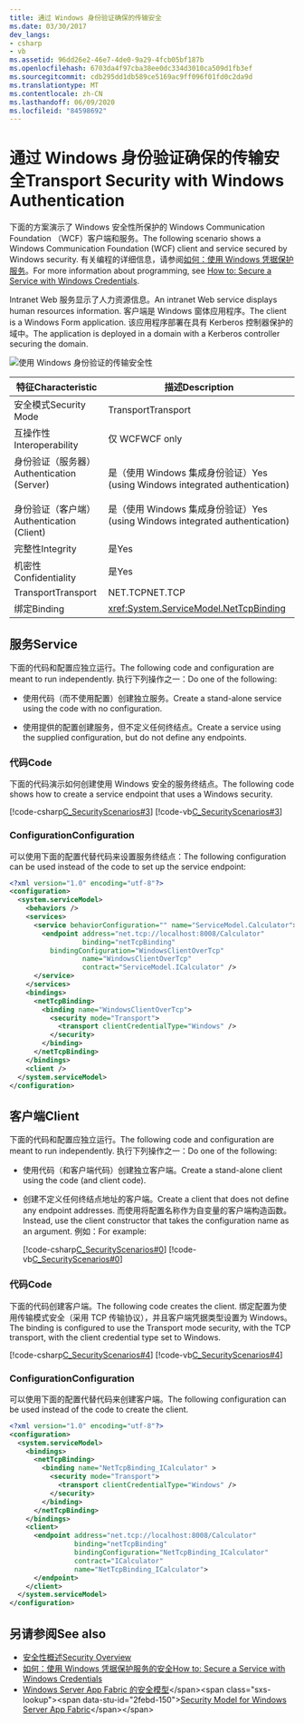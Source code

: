 ```yaml
---
title: 通过 Windows 身份验证确保的传输安全
ms.date: 03/30/2017
dev_langs:
- csharp
- vb
ms.assetid: 96dd26e2-46e7-4de0-9a29-4fcb05bf187b
ms.openlocfilehash: 6703da4f97cba38ee0dc334d3010ca509d1fb3ef
ms.sourcegitcommit: cdb295dd1db589ce5169ac9ff096f01fd0c2da9d
ms.translationtype: MT
ms.contentlocale: zh-CN
ms.lasthandoff: 06/09/2020
ms.locfileid: "84598692"
---
```

# <a name="transport-security-with-windows-authentication"></a><span data-ttu-id="2febd-102">通过 Windows 身份验证确保的传输安全</span><span class="sxs-lookup"><span data-stu-id="2febd-102">Transport Security with Windows Authentication</span></span>
<span data-ttu-id="2febd-103">下面的方案演示了 Windows 安全性所保护的 Windows Communication Foundation （WCF）客户端和服务。</span><span class="sxs-lookup"><span data-stu-id="2febd-103">The following scenario shows a Windows Communication Foundation (WCF) client and service secured by Windows security.</span></span> <span data-ttu-id="2febd-104">有关编程的详细信息，请参阅[如何：使用 Windows 凭据保护服务](../how-to-secure-a-service-with-windows-credentials.md)。</span><span class="sxs-lookup"><span data-stu-id="2febd-104">For more information about programming, see [How to: Secure a Service with Windows Credentials](../how-to-secure-a-service-with-windows-credentials.md).</span></span>  
  
 <span data-ttu-id="2febd-105">Intranet Web 服务显示了人力资源信息。</span><span class="sxs-lookup"><span data-stu-id="2febd-105">An intranet Web service displays human resources information.</span></span> <span data-ttu-id="2febd-106">客户端是 Windows 窗体应用程序。</span><span class="sxs-lookup"><span data-stu-id="2febd-106">The client is a Windows Form application.</span></span> <span data-ttu-id="2febd-107">该应用程序部署在具有 Kerberos 控制器保护的域中。</span><span class="sxs-lookup"><span data-stu-id="2febd-107">The application is deployed in a domain with a Kerberos controller securing the domain.</span></span>  
  
 ![使用 Windows 身份验证的传输安全性](./media/transport-security-with-windows-authentication/secured-windows-authentication.gif)  
  
|<span data-ttu-id="2febd-109">特征</span><span class="sxs-lookup"><span data-stu-id="2febd-109">Characteristic</span></span>|<span data-ttu-id="2febd-110">描述</span><span class="sxs-lookup"><span data-stu-id="2febd-110">Description</span></span>|  
|--------------------|-----------------|  
|<span data-ttu-id="2febd-111">安全模式</span><span class="sxs-lookup"><span data-stu-id="2febd-111">Security Mode</span></span>|<span data-ttu-id="2febd-112">Transport</span><span class="sxs-lookup"><span data-stu-id="2febd-112">Transport</span></span>|  
|<span data-ttu-id="2febd-113">互操作性</span><span class="sxs-lookup"><span data-stu-id="2febd-113">Interoperability</span></span>|<span data-ttu-id="2febd-114">仅 WCF</span><span class="sxs-lookup"><span data-stu-id="2febd-114">WCF only</span></span>|  
|<span data-ttu-id="2febd-115">身份验证（服务器）</span><span class="sxs-lookup"><span data-stu-id="2febd-115">Authentication (Server)</span></span><br /><br /> <span data-ttu-id="2febd-116">身份验证（客户端）</span><span class="sxs-lookup"><span data-stu-id="2febd-116">Authentication (Client)</span></span>|<span data-ttu-id="2febd-117">是（使用 Windows 集成身份验证）</span><span class="sxs-lookup"><span data-stu-id="2febd-117">Yes (using Windows integrated authentication)</span></span><br /><br /> <span data-ttu-id="2febd-118">是（使用 Windows 集成身份验证）</span><span class="sxs-lookup"><span data-stu-id="2febd-118">Yes (using Windows integrated authentication)</span></span>|  
|<span data-ttu-id="2febd-119">完整性</span><span class="sxs-lookup"><span data-stu-id="2febd-119">Integrity</span></span>|<span data-ttu-id="2febd-120">是</span><span class="sxs-lookup"><span data-stu-id="2febd-120">Yes</span></span>|  
|<span data-ttu-id="2febd-121">机密性</span><span class="sxs-lookup"><span data-stu-id="2febd-121">Confidentiality</span></span>|<span data-ttu-id="2febd-122">是</span><span class="sxs-lookup"><span data-stu-id="2febd-122">Yes</span></span>|  
|<span data-ttu-id="2febd-123">Transport</span><span class="sxs-lookup"><span data-stu-id="2febd-123">Transport</span></span>|<span data-ttu-id="2febd-124">NET.TCP</span><span class="sxs-lookup"><span data-stu-id="2febd-124">NET.TCP</span></span>|  
|<span data-ttu-id="2febd-125">绑定</span><span class="sxs-lookup"><span data-stu-id="2febd-125">Binding</span></span>|<xref:System.ServiceModel.NetTcpBinding>|  
  
## <a name="service"></a><span data-ttu-id="2febd-126">服务</span><span class="sxs-lookup"><span data-stu-id="2febd-126">Service</span></span>  
 <span data-ttu-id="2febd-127">下面的代码和配置应独立运行。</span><span class="sxs-lookup"><span data-stu-id="2febd-127">The following code and configuration are meant to run independently.</span></span> <span data-ttu-id="2febd-128">执行下列操作之一：</span><span class="sxs-lookup"><span data-stu-id="2febd-128">Do one of the following:</span></span>  
  
- <span data-ttu-id="2febd-129">使用代码（而不使用配置）创建独立服务。</span><span class="sxs-lookup"><span data-stu-id="2febd-129">Create a stand-alone service using the code with no configuration.</span></span>  
  
- <span data-ttu-id="2febd-130">使用提供的配置创建服务，但不定义任何终结点。</span><span class="sxs-lookup"><span data-stu-id="2febd-130">Create a service using the supplied configuration, but do not define any endpoints.</span></span>  
  
### <a name="code"></a><span data-ttu-id="2febd-131">代码</span><span class="sxs-lookup"><span data-stu-id="2febd-131">Code</span></span>  
 <span data-ttu-id="2febd-132">下面的代码演示如何创建使用 Windows 安全的服务终结点。</span><span class="sxs-lookup"><span data-stu-id="2febd-132">The following code shows how to create a service endpoint that uses a Windows security.</span></span>  
  
 [!code-csharp[C_SecurityScenarios#3](../../../../samples/snippets/csharp/VS_Snippets_CFX/c_securityscenarios/cs/source.cs#3)]
 [!code-vb[C_SecurityScenarios#3](../../../../samples/snippets/visualbasic/VS_Snippets_CFX/c_securityscenarios/vb/source.vb#3)]  
  
### <a name="configuration"></a><span data-ttu-id="2febd-133">Configuration</span><span class="sxs-lookup"><span data-stu-id="2febd-133">Configuration</span></span>  
 <span data-ttu-id="2febd-134">可以使用下面的配置代替代码来设置服务终结点：</span><span class="sxs-lookup"><span data-stu-id="2febd-134">The following configuration can be used instead of the code to set up the service endpoint:</span></span>  
  
```xml  
<?xml version="1.0" encoding="utf-8"?>  
<configuration>  
  <system.serviceModel>  
    <behaviors />  
    <services>  
      <service behaviorConfiguration="" name="ServiceModel.Calculator">  
        <endpoint address="net.tcp://localhost:8008/Calculator"
                  binding="netTcpBinding"  
          bindingConfiguration="WindowsClientOverTcp"
                  name="WindowsClientOverTcp"  
                  contract="ServiceModel.ICalculator" />  
      </service>  
    </services>  
    <bindings>  
      <netTcpBinding>  
        <binding name="WindowsClientOverTcp">  
          <security mode="Transport">  
            <transport clientCredentialType="Windows" />  
          </security>  
        </binding>  
      </netTcpBinding>  
    </bindings>  
    <client />  
  </system.serviceModel>  
</configuration>  
```  
  
## <a name="client"></a><span data-ttu-id="2febd-135">客户端</span><span class="sxs-lookup"><span data-stu-id="2febd-135">Client</span></span>  
 <span data-ttu-id="2febd-136">下面的代码和配置应独立运行。</span><span class="sxs-lookup"><span data-stu-id="2febd-136">The following code and configuration are meant to run independently.</span></span> <span data-ttu-id="2febd-137">执行下列操作之一：</span><span class="sxs-lookup"><span data-stu-id="2febd-137">Do one of the following:</span></span>  
  
- <span data-ttu-id="2febd-138">使用代码（和客户端代码）创建独立客户端。</span><span class="sxs-lookup"><span data-stu-id="2febd-138">Create a stand-alone client using the code (and client code).</span></span>  
  
- <span data-ttu-id="2febd-139">创建不定义任何终结点地址的客户端。</span><span class="sxs-lookup"><span data-stu-id="2febd-139">Create a client that does not define any endpoint addresses.</span></span> <span data-ttu-id="2febd-140">而使用将配置名称作为自变量的客户端构造函数。</span><span class="sxs-lookup"><span data-stu-id="2febd-140">Instead, use the client constructor that takes the configuration name as an argument.</span></span> <span data-ttu-id="2febd-141">例如：</span><span class="sxs-lookup"><span data-stu-id="2febd-141">For example:</span></span>  
  
     [!code-csharp[C_SecurityScenarios#0](../../../../samples/snippets/csharp/VS_Snippets_CFX/c_securityscenarios/cs/source.cs#0)]
     [!code-vb[C_SecurityScenarios#0](../../../../samples/snippets/visualbasic/VS_Snippets_CFX/c_securityscenarios/vb/source.vb#0)]  
  
### <a name="code"></a><span data-ttu-id="2febd-142">代码</span><span class="sxs-lookup"><span data-stu-id="2febd-142">Code</span></span>  
 <span data-ttu-id="2febd-143">下面的代码创建客户端。</span><span class="sxs-lookup"><span data-stu-id="2febd-143">The following code creates the client.</span></span> <span data-ttu-id="2febd-144">绑定配置为使用传输模式安全（采用 TCP 传输协议），并且客户端凭据类型设置为 Windows。</span><span class="sxs-lookup"><span data-stu-id="2febd-144">The binding is configured to use the Transport mode security, with the TCP transport, with the client credential type set to Windows.</span></span>  
  
 [!code-csharp[C_SecurityScenarios#4](../../../../samples/snippets/csharp/VS_Snippets_CFX/c_securityscenarios/cs/source.cs#4)]
 [!code-vb[C_SecurityScenarios#4](../../../../samples/snippets/visualbasic/VS_Snippets_CFX/c_securityscenarios/vb/source.vb#4)]  
  
### <a name="configuration"></a><span data-ttu-id="2febd-145">Configuration</span><span class="sxs-lookup"><span data-stu-id="2febd-145">Configuration</span></span>  
 <span data-ttu-id="2febd-146">可以使用下面的配置代替代码来创建客户端。</span><span class="sxs-lookup"><span data-stu-id="2febd-146">The following configuration can be used instead of the code to create the client.</span></span>  
  
```xml  
<?xml version="1.0" encoding="utf-8"?>  
<configuration>  
  <system.serviceModel>  
    <bindings>  
      <netTcpBinding>  
        <binding name="NetTcpBinding_ICalculator" >  
          <security mode="Transport">  
            <transport clientCredentialType="Windows" />  
          </security>  
        </binding>  
      </netTcpBinding>  
    </bindings>  
    <client>  
      <endpoint address="net.tcp://localhost:8008/Calculator"
                binding="netTcpBinding"
                bindingConfiguration="NetTcpBinding_ICalculator"
                contract="ICalculator"  
                name="NetTcpBinding_ICalculator">  
      </endpoint>  
    </client>  
  </system.serviceModel>  
</configuration>  
```  
  
## <a name="see-also"></a><span data-ttu-id="2febd-147">另请参阅</span><span class="sxs-lookup"><span data-stu-id="2febd-147">See also</span></span>

- [<span data-ttu-id="2febd-148">安全性概述</span><span class="sxs-lookup"><span data-stu-id="2febd-148">Security Overview</span></span>](security-overview.md)
- [<span data-ttu-id="2febd-149">如何：使用 Windows 凭据保护服务的安全</span><span class="sxs-lookup"><span data-stu-id="2febd-149">How to: Secure a Service with Windows Credentials</span></span>](../how-to-secure-a-service-with-windows-credentials.md)
- <span data-ttu-id="2febd-150">[Windows Server App Fabric 的安全模型](https://docs.microsoft.com/previous-versions/appfabric/ee677202(v=azure.10))</span><span class="sxs-lookup"><span data-stu-id="2febd-150">[Security Model for Windows Server App Fabric](https://docs.microsoft.com/previous-versions/appfabric/ee677202(v=azure.10))</span></span>

